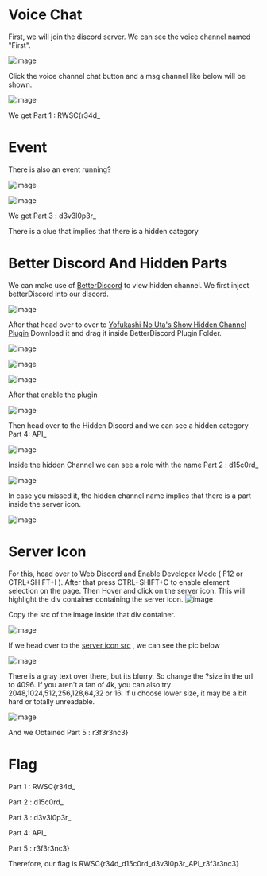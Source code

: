 <h1>Voice Chat</h1>

First, we will join the discord server. We can see the voice channel named "First".

![image](https://github.com/nenowoDev/rentas2024/assets/38612806/ca4688c3-c011-4f0d-8f79-3ccfaad26d2b)
 
Click the voice channel chat button and a msg channel like below will be shown.

![image](https://github.com/nenowoDev/rentas2024/assets/38612806/19219908-efc2-4d68-bedd-ff6b1ca35173)

We get Part 1 : RWSC{r34d_

<h1>Event </h1>
There is also an event running? 

![image](https://github.com/nenowoDev/rentas2024/assets/38612806/9295f3f1-70c5-4059-bc7e-b30bfeed28c0) 

![image](https://github.com/nenowoDev/rentas2024/assets/38612806/1b25447b-7f3c-484d-bfb4-467057f0ab2d)

We get Part 3 : d3v3l0p3r_

There is a clue that implies that there is a hidden category


<h1>Better Discord And Hidden Parts</h1>

We can make use of [BetterDiscord](https://betterdiscord.app/) to view hidden channel.
We first inject betterDiscord into our discord.

![image](https://github.com/nenowoDev/rentas2024/assets/38612806/35284fe6-f66a-4902-957c-61e082b00b92)

After that head over to over to [Yofukashi No Uta's Show Hidden Channel Plugin](https://github.com/YofukashiNo/ShowHiddenChannels/tree/main)
Download it and drag it inside BetterDiscord Plugin Folder.

![image](https://github.com/nenowoDev/rentas2024/assets/38612806/40335574-8418-4ad7-83f3-044dddfb3925)

![image](https://github.com/nenowoDev/rentas2024/assets/38612806/81d2bea4-865e-4756-aae1-308f24c0fac3)

![image](https://github.com/nenowoDev/rentas2024/assets/38612806/6b950a4f-a243-4c55-8f21-b7e0377ca040)


After that enable the plugin

![image](https://github.com/nenowoDev/rentas2024/assets/38612806/931ad29b-e11e-4d54-a26d-c4bab7e04c1e)

Then head over to the Hidden Discord and we can see a hidden category Part 4: API_

![image](https://github.com/nenowoDev/rentas2024/assets/38612806/658475a3-7979-452e-a3d2-4d49f86d7579)

Inside the hidden Channel we can see a role with the name Part 2 : d15c0rd_

![image](https://github.com/nenowoDev/rentas2024/assets/38612806/c93a961c-3bd4-462e-98ce-2336dd2f4e31)

In case you missed it, the hidden channel name implies that there is a part inside the server icon.

![image](https://github.com/nenowoDev/rentas2024/assets/38612806/3c510c21-0566-40e8-8919-e5136a75070c)



 

<h1>Server Icon</h1>

 For this, head over to Web Discord and Enable Developer Mode ( F12 or CTRL+SHIFT+I ). After that press CTRL+SHIFT+C to enable element selection on the page.
Then Hover and click on the server icon. This will highlight the div container containing the server icon.
![image](https://github.com/nenowoDev/rentas2024/assets/38612806/a459d5e5-b5a4-45ab-ae6a-ea7a97f87557)

Copy the src of the image inside that div container.

![image](https://github.com/nenowoDev/rentas2024/assets/38612806/76a276d6-c810-4bda-98eb-5ba9a954edfc)

If we head over to the [server icon src](https://cdn.discordapp.com/icons/1202263455466541096/bfa6d5f2ed8067d3367791ed5b4d6941.webp?size=96) , we can see the pic below 

![image](https://github.com/nenowoDev/rentas2024/assets/38612806/8f7f96be-cc81-4c68-bc98-46cb01837ed8)

There is a gray text over there, but its blurry. So change the ?size in the url to 4096. If you aren't a fan of 4k, you can also try 2048,1024,512,256,128,64,32 or 16.
If u choose lower size, it may be a bit hard or totally unreadable.

![image](https://github.com/nenowoDev/rentas2024/assets/38612806/a705ca02-7335-4bff-8f0e-5448e6304a81)

And we Obtained Part 5 : r3f3r3nc3}

<h1>Flag</h1>

Part 1 : RWSC{r34d_

Part 2 : d15c0rd_

Part 3 : d3v3l0p3r_

Part 4: API_

Part 5 : r3f3r3nc3}

Therefore, our flag is RWSC{r34d_d15c0rd_d3v3l0p3r_API_r3f3r3nc3}  


